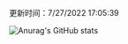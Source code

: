
  更新时间：7/27/2022 17:05:39
	
  ![Anurag's GitHub stats](https://github-readme-stats.vercel.app/api?username=chendj89&theme=gruvbox&show_icons=true)